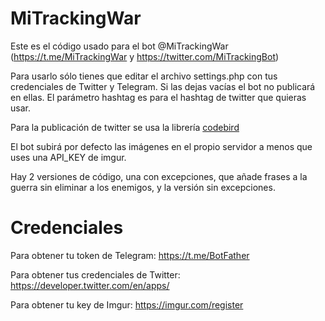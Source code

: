 # MiTrackingWar

Este es el código usado para el bot @MiTrackingWar (https://t.me/MiTrackingWar y https://twitter.com/MiTrackingBot)

Para usarlo sólo tienes que editar el archivo settings.php con tus credenciales de Twitter y Telegram. Si las dejas vacías el bot no publicará en ellas. El parámetro hashtag es para el hashtag de twitter que quieras usar.

Para la publicación de twitter se usa la librería [codebird](https://github.com/jublo/codebird-php)

El bot subirá por defecto las imágenes en el propio servidor a menos que uses una API_KEY de imgur.

Hay 2 versiones de código, una con excepciones, que añade frases a la guerra sin eliminar a los enemigos, y la versión sin excepciones.

# Credenciales

Para obtener tu token de Telegram:
https://t.me/BotFather

Para obtener tus credenciales de Twitter:
https://developer.twitter.com/en/apps/

Para obtener tu key de Imgur:
https://imgur.com/register
